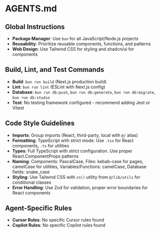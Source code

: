 # AGENTS.md

## Global Instructions
- **Package Manager**: Use `bun` for all JavaScript/Node.js projects
- **Reusability**: Prioritize reusable components, functions, and patterns
- **Web Design**: Use Tailwind CSS for styling and shadcn/ui for components

## Build, Lint, and Test Commands
- **Build**: `bun run build` (Next.js production build)
- **Lint**: `bun run lint` (ESLint with Next.js config)
- **Database**: `bun run db:push`, `bun run db:generate`, `bun run db:migrate`, `bun run db:studio`
- **Test**: No testing framework configured - recommend adding Jest or Vitest

## Code Style Guidelines
- **Imports**: Group imports (React, third-party, local with `@/` alias)
- **Formatting**: TypeScript with strict mode. Use `.tsx` for React components, `.ts` for utilities
- **Types**: Full TypeScript with strict configuration. Use proper React.ComponentProps patterns
- **Naming**: Components: PascalCase, Files: kebab-case for pages, camelCase for utilities, Variables/Functions: camelCase, Database fields: snake_case
- **Styling**: Use Tailwind CSS with `cn()` utility from `@/lib/utils` for conditional classes
- **Error Handling**: Use Zod for validation, proper error boundaries for React components

## Agent-Specific Rules
- **Cursor Rules**: No specific Cursor rules found
- **Copilot Rules**: No specific Copilot rules found